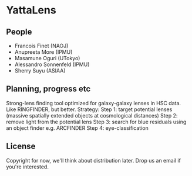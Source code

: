 # YattaLens

## People

* Francois Finet (NAOJ)
* Anupreeta More (IPMU)
* Masamune Oguri (UTokyo)
* Alessandro Sonnenfeld (IPMU)
* Sherry Suyu (ASIAA)

## Planning, progress etc

Strong-lens finding tool optimized for galaxy-galaxy lenses in HSC data.
Like RINGFINDER, but better.
Strategy: 
Step 1: target potential lenses (massive spatially extended objects at cosmological distances)
Step 2: remove light from the potential lens
Step 3: search for blue residuals using an object finder e.g. ARCFINDER
Step 4: eye-classification


## License

Copyright for now, we'll think about distribution later. Drop us an email 
if you're interested.
